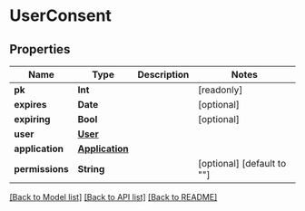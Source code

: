 # UserConsent

## Properties
Name | Type | Description | Notes
------------ | ------------- | ------------- | -------------
**pk** | **Int** |  | [readonly] 
**expires** | **Date** |  | [optional] 
**expiring** | **Bool** |  | [optional] 
**user** | [**User**](User.md) |  | 
**application** | [**Application**](Application.md) |  | 
**permissions** | **String** |  | [optional] [default to ""]

[[Back to Model list]](../README.md#documentation-for-models) [[Back to API list]](../README.md#documentation-for-api-endpoints) [[Back to README]](../README.md)


